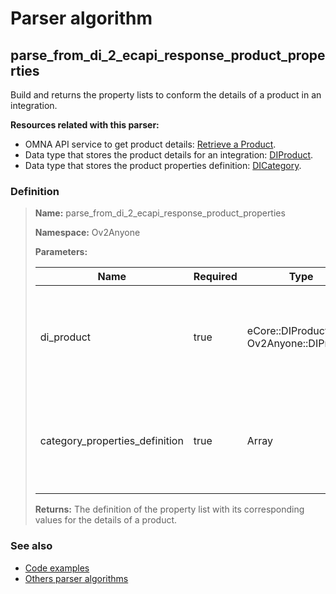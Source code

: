 # Parser algorithm
 
## parse_from_di_2_ecapi_response_product_properties

Build and returns the property lists to conform the details of a product in an integration.

**Resources related with this parser:**

* OMNA API service to get product details: [Retrieve a Product](//cenit-io.github.io/eCapi/api-spec/index.html#operation/get_product_beta_).
* Data type that stores the product details for an integration: [DIProduct](../data-types/DIProduct.md).
* Data type that stores the product properties definition: [DICategory](../data-types/DICategory.md).
    
### Definition

> **Name:** parse_from_di_2_ecapi_response_product_properties
> 
> **Namespace:** Ov2Anyone
>
> **Parameters:**
> 
> | Name | Required | Type | Description |
> | ---- | -------- | ---- | ----------- |
> | di_product | true | eCore::DIProduct \| Ov2Anyone::DIProduct | Contains the [DIProduct](../data-types/DIProduct.md) record from which you will get the property values. |
> | category_properties_definition | true | Array | Contains the definition of properties for a product category ([DICategory](../data-types/DICategory.md) |
>
> **Returns:** The definition of the property list with its corresponding values ​​for the details of a product.

### See also
* [Code examples](https://cenit.io/algorithm?f[name][40703][o]=is&f[name][40703][v]=parse_from_di_2_ecapi_response_product_properties&f[namespace][40840][o]=starts_with&f[namespace][40840][v]=Ov2)
* [Others parser algorithms](overview?id=parse_from_di_2_ecapi_response_product_properties)